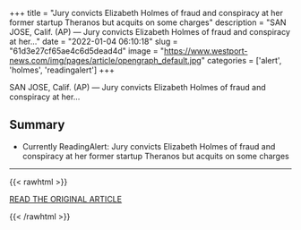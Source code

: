 +++
title = "Jury convicts Elizabeth Holmes of fraud and conspiracy at her former startup Theranos but acquits on some charges"
description = "SAN JOSE, Calif. (AP) — Jury convicts Elizabeth Holmes of fraud and conspiracy at her..."
date = "2022-01-04 06:10:18"
slug = "61d3e27cf65ae4c6d5dead4d"
image = "https://www.westport-news.com/img/pages/article/opengraph_default.jpg"
categories = ['alert', 'holmes', 'readingalert']
+++

SAN JOSE, Calif. (AP) — Jury convicts Elizabeth Holmes of fraud and conspiracy at her...

## Summary

- Currently ReadingAlert: Jury convicts Elizabeth Holmes of fraud and conspiracy at her former startup Theranos but acquits on some charges

---

{{< rawhtml >}}
  <p class="article-category">
    <a target="_blank" href="https://www.westport-news.com/news/article/Alert-Jury-convicts-Elizabeth-Holmes-of-fraud-16747013.php">READ THE ORIGINAL ARTICLE</a>
  </p>
{{< /rawhtml >}}
